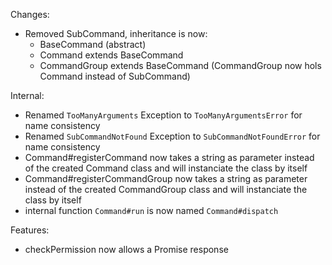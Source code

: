 Changes:
- Removed SubCommand, inheritance is now:
    - BaseCommand (abstract)
    - Command extends BaseCommand
    - CommandGroup extends BaseCommand (CommandGroup now hols Command instead of SubCommand)

Internal:
- Renamed `TooManyArguments` Exception to `TooManyArgumentsError` for name consistency
- Renamed `SubCommandNotFound` Exception to `SubCommandNotFoundError` for name consistency
- Command#registerCommand now takes a string as parameter instead of the created Command class and will instanciate the class by itself
- Command#registerCommandGroup now takes a string as parameter instead of the created CommandGroup class and will instanciate the class by itself
- internal function `Command#run` is now named `Command#dispatch`

Features:
- checkPermission now allows a Promise response